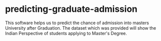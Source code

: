# predicting-graduate-admission
 This software helps us to predict the chance of admission into masters University after Graduation. The dataset which was provided will show the Indian Perspective of students applying to Master's Degree.
